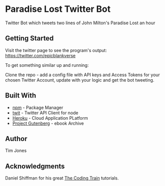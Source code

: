 # Paradise Lost Twitter Bot

Twitter Bot which tweets two lines of John Milton's Paradise Lost an hour

## Getting Started

Visit the twitter page to see the program's output: https://twitter.com/epicblankverse

To get something similar up and running:

Clone the repo - add a config file with API keys and Access Tokens for your chosen Twitter Account, update with your logic and get the bot tweeting.

## Built With

* [npm](https://www.npmjs.com/) - Package Manager
* [twit](https://github.com/ttezel/twit) - Twitter API Client for node
* [Heroku](https://dashboard.heroku.com/apps) - Cloud Application PLatform
* [Project Gutenberg](https://www.gutenberg.org/) - ebook Archive

## Author

Tim Jones

## Acknowledgments

Daniel Shiffman for his great [The Coding Train](https://www.youtube.com/user/shiffman/about) tutorials.
